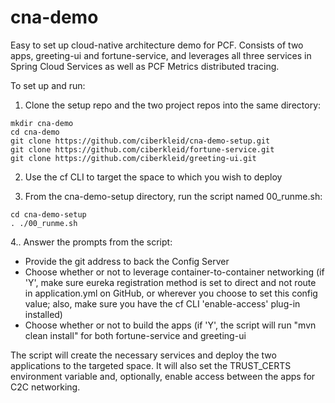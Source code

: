 # cna-demo
Easy to set up cloud-native architecture demo for PCF. Consists of two apps, greeting-ui and fortune-service, and leverages all three services in Spring Cloud Services as well as PCF Metrics distributed tracing.

To set up and run:

1. Clone the setup repo and the two project repos into the same directory:
```
mkdir cna-demo
cd cna-demo
git clone https://github.com/ciberkleid/cna-demo-setup.git
git clone https://github.com/ciberkleid/fortune-service.git
git clone https://github.com/ciberkleid/greeting-ui.git
```

2. Use the cf CLI to target the space to which you wish to deploy

3. From the cna-demo-setup directory, run the script named 00_runme.sh:
```
cd cna-demo-setup
. ./00_runme.sh
```

4.. Answer the prompts from the script:

- Provide the git address to back the Config Server
- Choose whether or not to leverage container-to-container networking (if 'Y', make sure eureka registration method is set to direct and not route in application.yml on GitHub, or wherever you choose to set this config value; also, make sure you have the cf CLI 'enable-access' plug-in installed)
- Choose whether or not to build the apps (if 'Y', the script will run "mvn clean install" for both fortune-service and greeting-ui

The script will create the necessary services and deploy the two applications to the targeted space. It will also set the TRUST_CERTS environment variable and, optionally, enable access between the apps for C2C networking.
